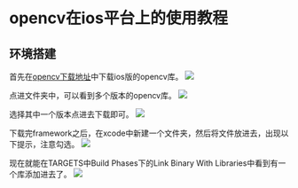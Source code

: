 # opencv在ios平台上的使用教程
## 环境搭建
首先在[opencv下载地址](https://sourceforge.net/projects/opencvlibrary/files/)中下载ios版的opencv库。
![](https://ws1.sinaimg.cn/large/006tNbRwgy1fufz58s6mxj31kw0k5goi.jpg)

点进文件夹中，可以看到多个版本的opencv库。
![](https://ws1.sinaimg.cn/large/006tNbRwgy1fufz6prftfj31ki0x40x9.jpg)

选择其中一个版本点进去下载即可。
![](https://ws4.sinaimg.cn/large/006tNbRwgy1fug08hkhkrj31je0guabw.jpg)

下载完framework之后，在xcode中新建一个文件夹，然后将文件放进去，出现以下提示，注意勾选。
![](https://ws1.sinaimg.cn/large/006tNbRwgy1fug0c8g5ryj315e0oe40w.jpg)

现在就能在TARGETS中Build Phases下的Link Binary With Libraries中看到有一个库添加进去了。
![](https://ws4.sinaimg.cn/large/006tNbRwgy1fug0f1notqj31ck0hoju1.jpg)



